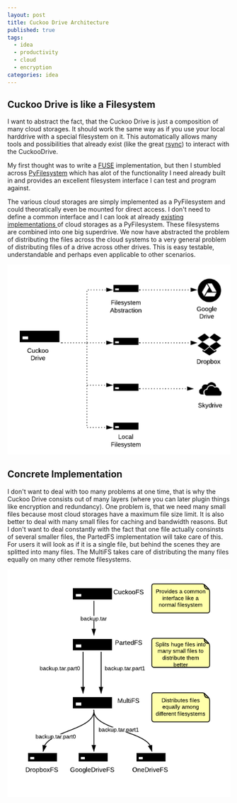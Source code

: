 ```yaml
---
layout: post
title: Cuckoo Drive Architecture
published: true
tags:
  - idea
  - productivity
  - cloud
  - encryption
categories: idea
---
```


## Cuckoo Drive is like a Filesystem
I want to abstract the fact, that the Cuckoo Drive is just a composition of many cloud storages. It should work the same way as if you use your local harddrive with a special filesystem on it. This automatically allows many tools and possibilities that already exist (like the great [rsync](http://rsync.samba.org/)) to interact with the CuckooDrive.

My first thought was to write a [FUSE](http://fuse.sourceforge.net/ "FUSE: Filesystem in Userspace") implementation, but then I stumbled across [PyFilesystem](https://code.google.com/p/pyfilesystem/ "Common interface to many types of filesystem") which has alot of the functionality I need already built in and provides an excellent filesystem interface I can test and program against.

The various cloud storages are simply implemented as a PyFilesystem and could theoratically even be mounted for direct access. I don't need to define a common interface and I can look at already [existing implementations ](http://docs.pyfilesystem.org/en/latest/s3fs.html)of cloud storages as a PyFilesystem.
These filesystems are combined into one big superdrive. We now have abstracted the problem of distributing the files across the cloud systems to a very general problem of distributing files of a drive across other drives. This is easy testable, understandable and perhaps even applicable to other scenarios.

![Cuckoo Drive Architecture](/media/cuckoo_drive_architecture.png)

## Concrete Implementation
I don't want to deal with too many problems at one time, that is why the Cuckoo Drive consists out of many layers (where you can later plugin things like encryption and redundancy).
One problem is, that we need many small files because most cloud storages have a maximum file size limit. It is also better to deal with many small files for caching and bandwidth reasons. But I don't want to deal constantly with the fact that one file actually consinsts of several smaller files, the PartedFS implementation will take care of this. For users it will look as if it is a single file, but behind the scenes they are splitted into many files.
The MultiFS takes care of distributing the many files equally on many other remote filesystems.

![Cuckoo Drive Implementation](/media/cuckoo_drive_implementation.png)
